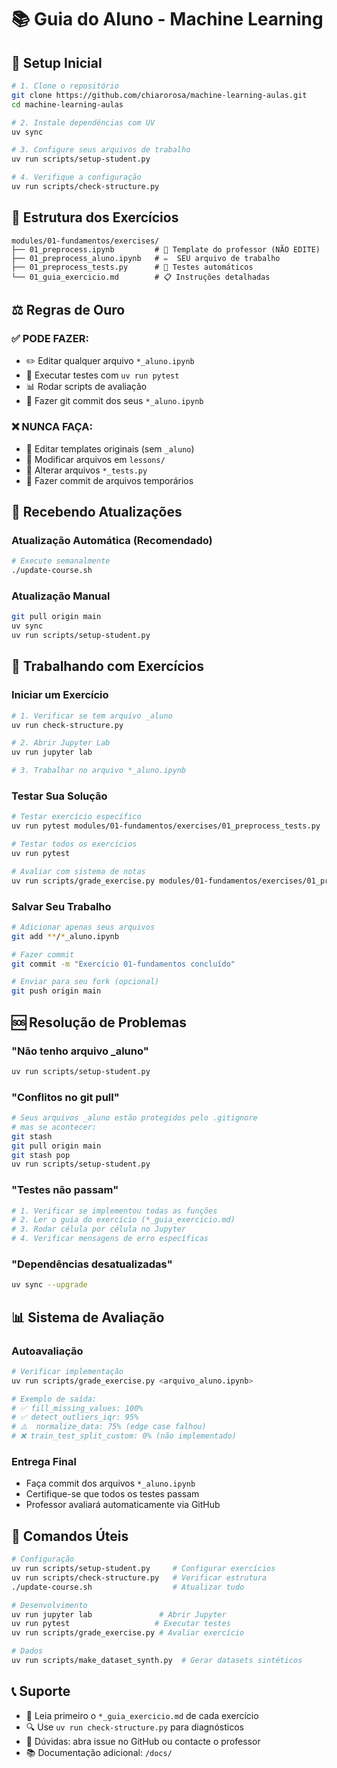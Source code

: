 # 📚 Guia do Aluno - Machine Learning

## 🚀 Setup Inicial

```bash
# 1. Clone o repositório
git clone https://github.com/chiarorosa/machine-learning-aulas.git
cd machine-learning-aulas

# 2. Instale dependências com UV
uv sync

# 3. Configure seus arquivos de trabalho
uv run scripts/setup-student.py

# 4. Verifique a configuração
uv run scripts/check-structure.py
```

## 📁 Estrutura dos Exercícios

```
modules/01-fundamentos/exercises/
├── 01_preprocess.ipynb         # 📖 Template do professor (NÃO EDITE)
├── 01_preprocess_aluno.ipynb   # ✏️  SEU arquivo de trabalho
├── 01_preprocess_tests.py      # 🧪 Testes automáticos
└── 01_guia_exercicio.md        # 📋 Instruções detalhadas
```

## ⚖️ Regras de Ouro

### ✅ PODE FAZER:

- ✏️ Editar qualquer arquivo `*_aluno.ipynb`
- 🧪 Executar testes com `uv run pytest`
- 📊 Rodar scripts de avaliação
- 🔄 Fazer git commit dos seus `*_aluno.ipynb`

### ❌ NUNCA FAÇA:

- 🚫 Editar templates originais (sem `_aluno`)
- 🚫 Modificar arquivos em `lessons/`
- 🚫 Alterar arquivos `*_tests.py`
- 🚫 Fazer commit de arquivos temporários

## 🔄 Recebendo Atualizações

### Atualização Automática (Recomendado)

```bash
# Execute semanalmente
./update-course.sh
```

### Atualização Manual

```bash
git pull origin main
uv sync
uv run scripts/setup-student.py
```

## 🧪 Trabalhando com Exercícios

### Iniciar um Exercício

```bash
# 1. Verificar se tem arquivo _aluno
uv run check-structure.py

# 2. Abrir Jupyter Lab
uv run jupyter lab

# 3. Trabalhar no arquivo *_aluno.ipynb
```

### Testar Sua Solução

```bash
# Testar exercício específico
uv run pytest modules/01-fundamentos/exercises/01_preprocess_tests.py

# Testar todos os exercícios
uv run pytest

# Avaliar com sistema de notas
uv run scripts/grade_exercise.py modules/01-fundamentos/exercises/01_preprocess_aluno.ipynb
```

### Salvar Seu Trabalho

```bash
# Adicionar apenas seus arquivos
git add **/*_aluno.ipynb

# Fazer commit
git commit -m "Exercício 01-fundamentos concluído"

# Enviar para seu fork (opcional)
git push origin main
```

## 🆘 Resolução de Problemas

### "Não tenho arquivo \_aluno"

```bash
uv run scripts/setup-student.py
```

### "Conflitos no git pull"

```bash
# Seus arquivos _aluno estão protegidos pelo .gitignore
# mas se acontecer:
git stash
git pull origin main
git stash pop
uv run scripts/setup-student.py
```

### "Testes não passam"

```bash
# 1. Verificar se implementou todas as funções
# 2. Ler o guia do exercício (*_guia_exercicio.md)
# 3. Rodar célula por célula no Jupyter
# 4. Verificar mensagens de erro específicas
```

### "Dependências desatualizadas"

```bash
uv sync --upgrade
```

## 📊 Sistema de Avaliação

### Autoavaliação

```bash
# Verificar implementação
uv run scripts/grade_exercise.py <arquivo_aluno.ipynb>

# Exemplo de saída:
# ✅ fill_missing_values: 100%
# ✅ detect_outliers_iqr: 95%
# ⚠️  normalize_data: 75% (edge case falhou)
# ❌ train_test_split_custom: 0% (não implementado)
```

### Entrega Final

- Faça commit dos arquivos `*_aluno.ipynb`
- Certifique-se que todos os testes passam
- Professor avaliará automaticamente via GitHub

## 🔧 Comandos Úteis

```bash
# Configuração
uv run scripts/setup-student.py     # Configurar exercícios
uv run scripts/check-structure.py   # Verificar estrutura
./update-course.sh                  # Atualizar tudo

# Desenvolvimento
uv run jupyter lab               # Abrir Jupyter
uv run pytest                   # Executar testes
uv run scripts/grade_exercise.py # Avaliar exercício

# Dados
uv run scripts/make_dataset_synth.py  # Gerar datasets sintéticos
```

## 📞 Suporte

- 📖 Leia primeiro o `*_guia_exercicio.md` de cada exercício
- 🔍 Use `uv run check-structure.py` para diagnósticos
- 💬 Dúvidas: abra issue no GitHub ou contacte o professor
- 📚 Documentação adicional: `/docs/`
